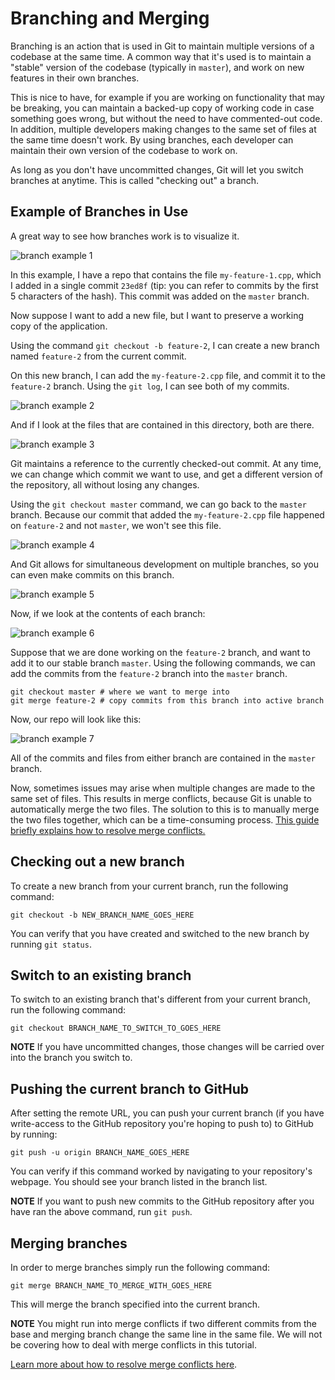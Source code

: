 # Branching and Merging

Branching is an action that is used in Git to maintain multiple versions of a codebase at the same time.
A common way that it's used is to maintain a "stable" version of the codebase (typically in `master`),
and work on new features in their own branches.

This is nice to have, for example if you are working on functionality that may be breaking, you can
maintain a backed-up copy of working code in case something goes wrong, but without the need to have
commented-out code.
In addition, multiple developers making changes to the same set of files at the same time doesn't work.
By using branches, each developer can maintain their own version of the codebase to work on.

As long as you don't have uncommitted changes, Git will let you switch branches at anytime. This is called
"checking out" a branch.

## Example of Branches in Use

A great way to see how branches work is to visualize it.

![branch example 1](img/branch-example-1.png)

In this example, I have a repo that contains the file `my-feature-1.cpp`, which I added in a single commit `23ed8f` (tip: you can refer to commits by the first 5 characters of the hash).
This commit was added on the `master` branch.

Now suppose I want to add a new file, but I want to preserve a working copy of the application.

Using the command `git checkout -b feature-2`, I can create a new branch named `feature-2` from the current commit.

On this new branch, I can add the `my-feature-2.cpp` file, and commit it to the `feature-2` branch.
Using the `git log`, I can see both of my commits.

![branch example 2](img/branch-example-2.png)

And if I look at the files that are contained in this directory, both are there.

![branch example 3](img/branch-example-3.png)

Git maintains a reference to the currently checked-out commit. At any time, we can change which commit we want to use, and get a different version of the
repository, all without losing any changes.

Using the `git checkout master` command, we can go back to the `master` branch. Because our commit that added the `my-feature-2.cpp` file happened
on `feature-2` and not `master`, we won't see this file.

![branch example 4](img/branch-example-4.png)

And Git allows for simultaneous development on multiple branches, so you can even make commits on this branch.

![branch example 5](img/branch-example-5.png)

Now, if we look at the contents of each branch:

![branch example 6](img/branch-example-6.png)

Suppose that we are done working on the `feature-2` branch, and want to add it to our stable branch `master`.
Using the following commands, we can add the commits from the `feature-2` branch into the `master` branch.

```console
git checkout master # where we want to merge into
git merge feature-2 # copy commits from this branch into active branch
```

Now, our repo will look like this:

![branch example 7](img/branch-example-7.png)

All of the commits and files from either branch are contained in the `master` branch.

Now, sometimes issues may arise when multiple changes are made to the same set of files.
This results in merge conflicts, because Git is unable to automatically merge the two files.
The solution to this is to manually merge the two files together, which can be a time-consuming process.
[This guide briefly explains how to resolve merge conflicts.](https://help.github.com/articles/resolving-a-merge-conflict-using-the-command-line/)

## Checking out a new branch

To create a new branch from your current branch, run the following command:

```console
git checkout -b NEW_BRANCH_NAME_GOES_HERE
```

You can verify that you have created and switched to the new branch by running `git status`.

## Switch to an existing branch

To switch to an existing branch that's different from your current branch, run the following command:

```console
git checkout BRANCH_NAME_TO_SWITCH_TO_GOES_HERE
```

**NOTE** If you have uncommitted changes, those changes will be carried over into the branch you switch to.

## Pushing the current branch to GitHub

After setting the remote URL, you can push your current branch (if you have write-access to the GitHub repository you're hoping to push to) to GitHub by running:

```console
git push -u origin BRANCH_NAME_GOES_HERE
```

You can verify if this command worked by navigating to your repository's webpage. You should see your branch listed in the branch list.

**NOTE** If you want to push new commits to the GitHub repository after you have ran the above command, run `git push`.

## Merging branches

In order to merge branches simply run the following command:

```console
git merge BRANCH_NAME_TO_MERGE_WITH_GOES_HERE
```

This will merge the branch specified into the current branch.

**NOTE** You might run into merge conflicts if two different commits from the base and merging branch change the same line in the same file. We will not be covering how to deal with merge conflicts in this tutorial.

[Learn more about how to resolve merge conflicts here](https://help.github.com/articles/resolving-a-merge-conflict-using-the-command-line/).
